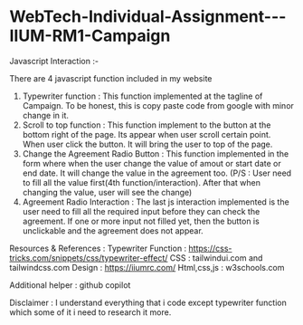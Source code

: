 # WebTech-Individual-Assignment---IIUM-RM1-Campaign

Javascript Interaction :-

There are 4 javascript function included in my website
1) Typewriter function : This function implemented at the tagline of Campaign. To be honest, this is copy paste code from google with minor change in it.
2) Scroll to top function : This function implement to the button at the bottom right of the page. Its appear when user scroll certain point. When user click the button. It will bring the user to top of the page.
3) Change the Agreement Radio Button : This function implemented in the form where when the user change the value of amout or start date or end date. It will change the value in the agreement too. (P/S : User need to fill all the value first(4th function/interaction). After that when changing the value, user will see the change)
4) Agreement Radio Interaction : The last js interaction implemented is the user need to fill all the required input before they can check the agreement. If one or more input not filled yet, then the button is unclickable and the  agreement does not appear.

Resources & References :
Typewriter Function : https://css-tricks.com/snippets/css/typewriter-effect/
CSS : tailwindui.com and tailwindcss.com
Design : https://iiumrc.com/
Html,css,js : w3schools.com

Additional helper : github copilot

Disclaimer : I understand everything that i code except typewriter function which some of it i need to research it more.

